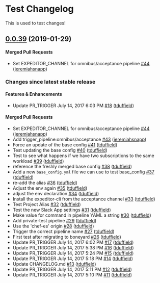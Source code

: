 # Test Changelog

This is used to test changes!

<!-- latest_release 0.0.39 -->
## [0.0.39](https://github.com/chef-boneyard/expeditor-acceptance/tree/0.0.39) (2019-01-29)

#### Merged Pull Requests
- Set EXPEDITOR_CHANNEL for omnibus/acceptance pipeline [#44](https://github.com/chef-boneyard/expeditor-acceptance/pull/44) ([jeremiahsnapp](https://github.com/jeremiahsnapp))
<!-- latest_release -->

<!-- release_rollup since=latest_stable -->
### Changes since latest stable release

#### Features & Enhancements
- Update PR_TRIGGER July 14, 2017 6:03 PM [#18](https://github.com/chef/versioner-test/pull/18) ([tduffield](https://github.com/tduffield)) <!-- 0.0.20 -->

#### Merged Pull Requests
- Set EXPEDITOR_CHANNEL for omnibus/acceptance pipeline [#44](https://github.com/chef-boneyard/expeditor-acceptance/pull/44) ([jeremiahsnapp](https://github.com/jeremiahsnapp)) <!-- 0.0.39 -->
- Add trigger_pipeline:omnibus/acceptance [#43](https://github.com/chef-boneyard/expeditor-acceptance/pull/43) ([jeremiahsnapp](https://github.com/jeremiahsnapp)) <!-- 0.0.38 -->
- Force an update of the base config [#41](https://github.com/chef-boneyard/expeditor-acceptance/pull/41) ([tduffield](https://github.com/tduffield)) <!-- 0.0.37 -->
- Test updating the base config [#40](https://github.com/chef-boneyard/expeditor-acceptance/pull/40) ([tduffield](https://github.com/tduffield)) <!-- 0.0.36 -->
- Test to see what happens if we have two subscriptions to the same workload [#39](https://github.com/chef-boneyard/expeditor-acceptance/pull/39) ([tduffield](https://github.com/tduffield)) <!-- 0.0.35 -->
- reference the freshly merged base config [#38](https://github.com/chef-boneyard/expeditor-acceptance/pull/38) ([tduffield](https://github.com/tduffield)) <!-- 0.0.34 -->
- Add a new `base_config.yml` file we can use to test base_config [#37](https://github.com/chef-boneyard/expeditor-acceptance/pull/37) ([tduffield](https://github.com/tduffield)) <!-- 0.0.33 -->
- re-add the alias [#36](https://github.com/chef-boneyard/expeditor-acceptance/pull/36) ([tduffield](https://github.com/tduffield)) <!-- 0.0.32 -->
- Adjust the env again [#35](https://github.com/chef-boneyard/expeditor-acceptance/pull/35) ([tduffield](https://github.com/tduffield)) <!-- 0.0.31 -->
- adjust the env declaration [#34](https://github.com/chef-boneyard/expeditor-acceptance/pull/34) ([tduffield](https://github.com/tduffield)) <!-- 0.0.30 -->
- Install the expeditor-cli from the acceptance channel [#33](https://github.com/chef-boneyard/expeditor-acceptance/pull/33) ([tduffield](https://github.com/tduffield)) <!-- 0.0.29 -->
- Test Project Alias [#32](https://github.com/chef-boneyard/expeditor-acceptance/pull/32) ([tduffield](https://github.com/tduffield)) <!-- 0.0.28 -->
- Test the new Slack App settings [#31](https://github.com/chef-boneyard/expeditor-acceptance/pull/31) ([tduffield](https://github.com/tduffield)) <!-- 0.0.27 -->
- Make value for command in pipeline YAML a string [#30](https://github.com/chef-boneyard/expeditor-acceptance/pull/30) ([tduffield](https://github.com/tduffield)) <!-- 0.0.26 -->
- Add private-test pipeline [#29](https://github.com/chef-boneyard/expeditor-acceptance/pull/29) ([tduffield](https://github.com/tduffield)) <!-- 0.0.25 -->
- Use the &#39;chef-es&#39; origin [#28](https://github.com/chef-boneyard/expeditor-acceptance/pull/28) ([tduffield](https://github.com/tduffield)) <!-- 0.0.24 -->
- Trigger the correct pipeline name [#27](https://github.com/chef-boneyard/expeditor-acceptance/pull/27) ([tduffield](https://github.com/tduffield)) <!-- 0.0.23 -->
- First test after migrating to boneyard [#26](https://github.com/chef-boneyard/expeditor-acceptance/pull/26) ([tduffield](https://github.com/tduffield)) <!-- 0.0.22 -->
- Update PR_TRIGGER July 14, 2017 6:02 PM [#17](https://github.com/chef/versioner-test/pull/17) ([tduffield](https://github.com/tduffield)) <!-- 0.0.19 -->
- Update PR_TRIGGER July 14, 2017 5:38 PM [#16](https://github.com/chef/versioner-test/pull/16) ([tduffield](https://github.com/tduffield)) <!-- 0.0.18 -->
- Update PR_TRIGGER July 14, 2017 5:24 PM [#15](https://github.com/chef/versioner-test/pull/15) ([tduffield](https://github.com/tduffield)) <!-- 0.0.17 -->
- Update PR_TRIGGER July 14, 2017 5:18 PM [#14](https://github.com/chef/versioner-test/pull/14) ([tduffield](https://github.com/tduffield)) <!-- 0.0.16 -->
- Update CHANGELOG.md [#13](https://github.com/chef/versioner-test/pull/13) ([tduffield](https://github.com/tduffield)) <!-- 0.0.15 -->
- Update PR_TRIGGER July 14, 2017 5:11 PM [#12](https://github.com/chef/versioner-test/pull/12) ([tduffield](https://github.com/tduffield)) <!-- 0.0.14 -->
- Update PR_TRIGGER July 14, 2017 5:10 PM [#11](https://github.com/chef/versioner-test/pull/11) ([tduffield](https://github.com/tduffield)) <!-- 0.0.13 -->
<!-- release_rollup -->
